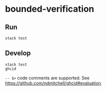 # bounded-verification

## Run

```shell
stack test
```

## Develop

```shell
stack test
ghcid
```

`-- $>` code comments are supported. See https://github.com/ndmitchell/ghcid#evaluation.
